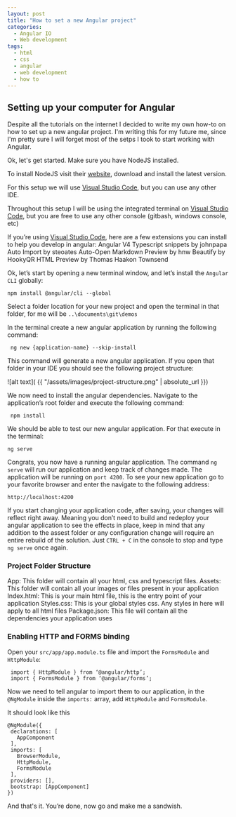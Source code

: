 ```yaml
---
layout: post
title: "How to set a new Angular project"
categories:
  - Angular IO
  - Web development
tags:
  - html
  - css
  - angular
  - web development
  - how to
---
```


## Setting up your computer for Angular  

Despite all the tutorials on the internet I decided to write my own how-to on how to set up a new angular project. I'm writing this for my future me, since I'm pretty sure I will forget most of the setps I took to start working with Angular.   

Ok, let's get started. Make sure you have NodeJS installed.  

To install NodeJS visit their [website](https://nodejs.org/en/), download and install the latest version.

For this setup we will use [Visual Studio Code](https://code.visualstudio.com/), but you can use any other IDE.

Throughout this setup I will be using the integrated terminal on [Visual Studio Code](https://code.visualstudio.com/), but you are free to use any other console (gitbash, windows console, etc)

If you’re using [Visual Studio Code](https://code.visualstudio.com/), here are a few extensions you can install to help you develop in angular:
    Angular V4 Typescript snippets by johnpapa
    Auto Import by steoates
    Auto-Open Markdown Preview by hnw
    Beautify by HookyQR
    HTML Preview by Thomas Haakon Townsend
  
Ok, let’s start by opening a new terminal window, and let’s install the `Angular CLI` globally:

    npm install @angular/cli --global

Select a folder location for your new project and open the terminal in that folder, for me will be `..\documents\git\demos`

In the terminal create a new angular application by running the following command:

     ng new {application-name} --skip-install

This command will generate a new angular application. If you open that folder in your IDE you should see the following project structure:

![alt text]( {{ "/assets/images/project-structure.png" | absolute_url }})

We now need to install the angular dependencies. Navigate to the application’s root folder and execute the following command:

     npm install

We should be able to test our new angular application. For that execute in the terminal:

    ng serve

Congrats, you now have a running angular application. The command `ng serve` will run our application and keep track of changes made. The application will be running on `port 4200`. To see your new application go to your favorite browser and enter the navigate to the following address:

    http://localhost:4200

If you start changing your application code, after saving, your changes will reflect right away. Meaning you don’t need to build and redeploy your angular application to see the effects in place, keep in mind that any addition to the assest folder or any configuration change will require an entire rebuild of the solution. Just `CTRL + C` in the console to stop and type `ng serve` once again.

### Project Folder Structure

App: This folder will contain all your html, css and typescript files.
Assets: This folder will contain all your images or files present in your application
Index.html: This is your main html file, this is the entry point of your application
Styles.css: This is your global styles css. Any styles in here will apply to all html files
Package.json: This file will contain all the dependencies your application uses

### Enabling HTTP and FORMS binding
Open your `src/app/app.module.ts` file and import the `FormsModule` and `HttpModule`:

     import { HttpModule } from ‘@angular/http’;
     import { FormsModule } from ‘@angular/forms’;

Now we need to tell angular to import them to our application, in the `@NgModule` inside the `imports:` array, add `HttpModule` and `FormsModule`.

It should look like this

    @NgModule({
     declarations: [
       AppComponent
     ],
     imports: [
       BrowserModule,
       HttpModule,
       FormsModule
     ],
     providers: [],
     bootstrap: [AppComponent]
    })

And that's it. You’re done, now go and make me a sandwish.